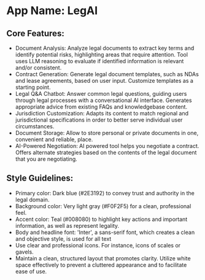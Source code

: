 # **App Name**: LegAI

## Core Features:

- Document Analysis: Analyze legal documents to extract key terms and identify potential risks, highlighting areas that require attention. Tool uses LLM reasoning to evaluate if identified information is relevant and/or consistent.
- Contract Generation: Generate legal document templates, such as NDAs and lease agreements, based on user input. Customize templates as a starting point.
- Legal Q&A Chatbot: Answer common legal questions, guiding users through legal processes with a conversational AI interface. Generates appropriate advice from existing FAQs and knowledgebase content.
- Jurisdiction Customization: Adapts its content to match regional and jurisdictional specifications in order to better serve individual user circumstances.
- Document Storage: Allow to store personal or private documents in one, convenient and reliable, place.
- AI-Powered Negotiation: AI powered tool helps you negotiate a contract. Offers alternate strategies based on the contents of the legal document that you are negotiating.

## Style Guidelines:

- Primary color: Dark blue (#2E3192) to convey trust and authority in the legal domain.
- Background color: Very light gray (#F0F2F5) for a clean, professional feel.
- Accent color: Teal (#008080) to highlight key actions and important information, as well as represent legality.
- Body and headline font: 'Inter', a sans-serif font, which creates a clean and objective style, is used for all text
- Use clear and professional icons. For instance, icons of scales or gavels.
- Maintain a clean, structured layout that promotes clarity. Utilize white space effectively to prevent a cluttered appearance and to facilitate ease of use.
